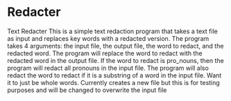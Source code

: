 # Redacter
Text Redacter
This is a simple text redaction program that takes a text file as input and replaces key words with a redacted version.
The program takes 4 arguments: the input file, the output file, the word to redact, and the redacted word.
The program will replace the word to redact with the redacted word in the output file.
If the word to redact is pro_nouns, then the program will redact all pronouns in the input file.
The program will also redact the word to redact if it is a substring of a word in the input file. Want it to just be whole words.
Currently creates a new file but this is for testing purposes and will be changed to overwrite the input file